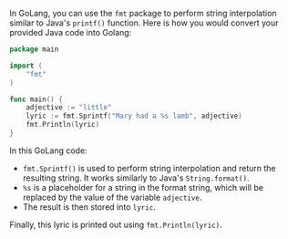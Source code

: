 In GoLang, you can use the `fmt` package to perform string interpolation similar to Java's `printf()` function. Here is how you would convert your provided Java code into Golang:

```go
package main

import (
	"fmt"
)

func main() {
	adjective := "little"
	lyric := fmt.Sprintf("Mary had a %s lamb", adjective)
	fmt.Println(lyric)
}
``` 

In this GoLang code:
- `fmt.Sprintf()` is used to perform string interpolation and return the resulting string. It works similarly to Java's `String.format()`.
- `%s` is a placeholder for a string in the format string, which will be replaced by the value of the variable `adjective`.
- The result is then stored into `lyric`. 

Finally, this lyric is printed out using `fmt.Println(lyric)`.
